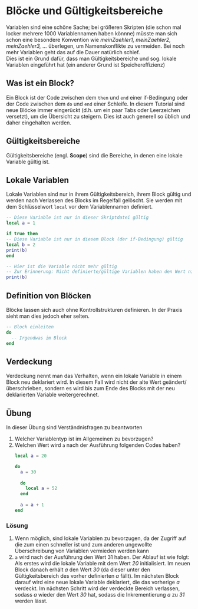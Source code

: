 # Blöcke und Gültigkeitsbereiche
Variablen sind eine schöne Sache; bei größeren Skripten (die schon mal locker mehrere 1000 Variablennamen haben könnne) müsste man sich schon eine besondere Konvention wie
*meinZaehler1, meinZaehler2, meinZaehler3, ...* überlegen, um Namenskonflikte zu vermeiden.
Bei noch mehr Variablen geht das auf die Dauer natürlich schief.<br/>
Dies ist ein Grund dafür, dass man Gültigkeitsbereiche und sog. lokale Variablen eingeführt hat (ein anderer Grund ist Speichereffizienz)

## Was ist ein Block?
Ein Block ist der Code zwischen dem `then` und `end` einer if-Bedingung oder der Code zwischen dem `do` und `end` einer Schleife.
In diesem Tutorial sind neue Blöcke immer eingerückt (d.h. um ein paar Tabs oder Leerzeichen versetzt), um die Übersicht zu steigern.
Dies ist auch generell so üblich und daher eingehalten werden.

## Gültigkeitsbereiche
Gültigkeitsbereiche (engl. <strong>Scope</strong>) sind die Bereiche, in denen eine lokale Variable gültig ist.
    
## Lokale Variablen
Lokale Variablen sind nur in ihrem Gültigkeitsbereich, ihrem Block gültig und werden nach Verlassen des Blocks im Regelfall gelöscht.
Sie werden mit dem Schlüsselwort `local` vor dem Variablennamen definiert.
  
~~~~~~~~~~~~~~~~~~~~~~~~~~~~~~~~~~~~~~~~~~~~~~~~~~~~~~~~~~~~~~~~~~~~~~~~~~~~~~~~lua
-- Diese Variable ist nur in dieser Skriptdatei gültig
local a = 1

if true then
-- Diese Variable ist nur in diesem Block (der if-Bedingung) gültig
local b = 2
print(b)
end

-- Hier ist die Variable nicht mehr gültig
-- Zur Erinnerung: Nicht definierte/gültige Variablen haben den Wert nil
print(b)
~~~~~~~~~~~~~~~~~~~~~~~~~~~~~~~~~~~~~~~~~~~~~~~~~~~~~~~~~~~~~~~~~~~~~~~~~~~~~~~~
  
## Definition von Blöcken
Blöcke lassen sich auch ohne Kontrollstrukturen definieren. In der Praxis sieht man dies jedoch eher selten.

~~~~~~~~~~~~~~~~~~~~~~~~~~~~~~~~~~~~~~~~~~~~~~~~~~~~~~~~~~~~~~~~~~~~~~~~~~~~~~~~lua
-- Block einleiten
do
  -- Irgendwas im Block
end
~~~~~~~~~~~~~~~~~~~~~~~~~~~~~~~~~~~~~~~~~~~~~~~~~~~~~~~~~~~~~~~~~~~~~~~~~~~~~~~~

## Verdeckung
Verdeckung nennt man das Verhalten, wenn ein lokale Variable in einem Block neu deklariert wird. In diesem Fall wird nicht der alte Wert geändert/überschrieben, sondern es wird bis zum Ende des Blocks mit der neu deklarierten Variable weitergerechnet.
  
## Übung
In dieser Übung sind Verständnisfragen zu beantworten
1. Welcher Variablentyp ist im Allgemeinen zu bevorzugen?
2. Welchen Wert wird `a` nach der Ausführung folgenden Codes haben?
    ~~~~~~~~~~~~~~~~~~~~lua
    local a = 20

    do
      a = 30
      
      do
        local a = 52
      end
      
      a = a + 1
    end
    ~~~~~~~~~~~~~~~~~~~~

### Lösung
1. Wenn möglich, sind lokale Variablen zu bevorzugen, da der Zugriff auf die zum einen schneller ist und zum anderen ungewollte Überschreibung von Variablen vermieden werden kann
2. `a` wird nach der Ausführung den Wert 31 haben. Der Ablauf ist wie folgt: Als erstes wird die lokale Variable mit dem Wert *20* initialisiert. Im neuen Block
danach erhält *a* den Wert *30* (da dieser unter den Gültigkeitsbereich des vorher definierten *a* fällt). Im nächsten Block darauf wird eine neue lokale Variable deklariert,
die das vorherige *a* verdeckt.
Im nächsten Schritt wird der verdeckte Bereich verlassen, sodass *a* wieder den Wert *30* hat, sodass die Inkrementierung *a* zu *31* werden lässt.
